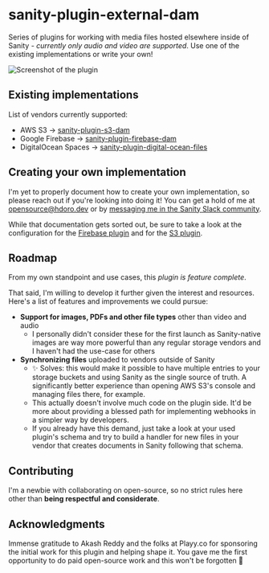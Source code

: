 # sanity-plugin-external-dam

Series of plugins for working with media files hosted elsewhere inside of Sanity - _currently only audio and video are supported_. Use one of the existing implementations or write your own!

![Screenshot of the plugin](https://raw.githubusercontent.com/hdoro/sanity-plugin-external-dam/main/screenshots.png)

## Existing implementations

List of vendors currently supported:

- AWS S3 -> [sanity-plugin-s3-dam](https://github.com/hdoro/sanity-plugin-external-dam/tree/main/packages/aws)
- Google Firebase -> [sanity-plugin-firebase-dam](https://github.com/hdoro/sanity-plugin-external-dam/tree/main/packages/firebase)
- DigitalOcean Spaces -> [sanity-plugin-digital-ocean-files](https://github.com/hdoro/sanity-plugin-external-dam/tree/main/packages/digital-ocean)

## Creating your own implementation

I'm yet to properly document how to create your own implementation, so please reach out if you're looking into doing it! You can get a hold of me at [opensource@hdoro.dev](mailto:opensource@hdoro.dev) or by [messaging me in the Sanity Slack community](https://sanity-io-land.slack.com/team/UB1QTEXGC).

While that documentation gets sorted out, be sure to take a look at the configuration for the [Firebase plugin](https://github.com/hdoro/sanity-plugin-external-dam/blob/main/packages/firebase/src/config.ts) and for the [S3 plugin](https://github.com/hdoro/sanity-plugin-external-dam/blob/main/packages/aws/src/config.ts).

## Roadmap

From my own standpoint and use cases, this _plugin is feature complete_.

That said, I'm willing to develop it further given the interest and resources. Here's a list of features and improvements we could pursue:

- **Support for images, PDFs and other file types** other than video and audio
  - I personally didn't consider these for the first launch as Sanity-native images are way more powerful than any regular storage vendors and I haven't had the use-case for others
- **Synchronizing files** uploaded to vendors outside of Sanity
  - ✨ Solves: this would make it possible to have multiple entries to your storage buckets and using Sanity as the single source of truth. A significantly better experience than opening AWS S3's console and managing files there, for example.
  - This actually doesn't involve much code on the plugin side. It'd be more about providing a blessed path for implementing webhooks in a simpler way by developers.
  - If you already have this demand, just take a look at your used plugin's schema and try to build a handler for new files in your vendor that creates documents in Sanity following that schema.

## Contributing

I'm a newbie with collaborating on open-source, so no strict rules here other than **being respectful and considerate**.

## Acknowledgments

Immense gratitude to Akash Reddy and the folks at Playy.co for sponsoring the initial work for this plugin and helping shape it. You gave me the first opportunity to do paid open-source work and this won't be forgotten 💚
